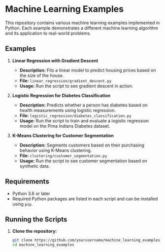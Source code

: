 # Machine Learning Examples

This repository contains various machine learning examples implemented in Python. Each example demonstrates a different machine learning algorithm and its application to real-world problems.

## Examples

1. **Linear Regression with Gradient Descent**
   - **Description:** Fits a linear model to predict housing prices based on the size of the house.
   - **File:** `linear_regression/gradient_descent.py`
   - **Usage:** Run the script to see gradient descent in action.

2. **Logistic Regression for Diabetes Classification**
   - **Description:** Predicts whether a person has diabetes based on health measurements using logistic regression.
   - **File:** `logistic_regression/diabetes_classification.py`
   - **Usage:** Run the script to train and evaluate a logistic regression model on the Pima Indians Diabetes dataset.

3. **K-Means Clustering for Customer Segmentation**
   - **Description:** Segments customers based on their purchasing behavior using K-Means clustering.
   - **File:** `clustering/customer_segmentation.py`
   - **Usage:** Run the script to see customer segmentation based on synthetic data.

## Requirements

- Python 3.6 or later
- Required Python packages are listed in each script and can be installed using `pip`.

## Running the Scripts

1. **Clone the repository:**

   ```sh
   git clone https://github.com/yourusername/machine_learning_examples.git
   cd machine_learning_examples
